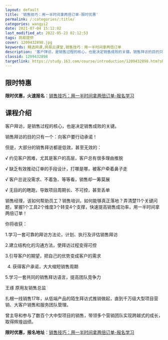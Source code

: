 ```yaml
---
layout: default
title: '销售技巧：用一半时间拿两倍订单-限时优惠'
permalink: /:categories/:title/
categories: wangyi2
date: 2021-07-04 15:12:02
last_modified_at: 2022-05-23 02:12:53
tags: 网易提供
cover: 1209432898.jpg
keywords: 精选网课,网易云课堂,销售技巧：用一半时间拿两倍订单
description: '客户拜访，是销售过程的核心，也是决定销售成败的关键。销售拜访的目的只有一个：向客户要行动承诺！但是，大部分的销售拜访都是'
classid: 1209432898
targetlink: https://study.163.com/course/introduction/1209432898.htm?share=1&shareId=1025206652&utm_campaign=share&utm_medium=iphoneShare&utm_source=&utm_u=1025206652
---
```


## 限时特惠

**限时优惠，火速报名**：[销售技巧：用一半时间拿两倍订单-报名学习](https://study.163.com/course/introduction/1209432898.htm?share=1&shareId=1025206652&utm_campaign=share&utm_medium=iphoneShare&utm_source=&utm_u=1025206652)

## 课程介绍

客户拜访，是销售过程的核心，也是决定销售成败的关键。

销售拜访的目的只有一个：向客户要行动承诺！

但是，大部分的销售拜访都是低效，甚至无效的：

√ 约见客户困难，尤其是客户的高层，客户总有很多理由推脱

√ 缺乏有效推动订单的手段设计，打哪是哪，被客户牵着鼻子走

√ 客户总说没需求、不着急、等等看，销售却一筹莫展

√ 无目的的瞎跑，导致项目周期长、不可控，甚至丢单

 

销售经理，该如何帮助员工？销售培训，如何能够真正落地？弄清楚11个关键问题，掌握1个工具2个维度3个转变4个支撑，快速提高销售成功率，用一半时间拿两倍订单！



你将收获：

1.学习一套可靠的拜访方法论，计划、执行及评估销售拜访

2.建立结构化的沟通方法，使拜访过程变得可控

3.引导客户的期望，把自己的优势变成客户的需求

4. 获得客户承诺，大大缩短销售周期

5.学习一套共同的销售拜访语言，提高团队竞争力



王琢   原用友销售总监

扎根一线销售17年，从低端产品的陌生拜访式推销做起，直到千万级大型项目营销、大客户销售和服务团队管理。

曾主导和参与了数百个大中型项目的销售，带领多个营销团队实现跨越式的成长，取得辉煌战绩。

**限时优惠，报名地址**：[销售技巧：用一半时间拿两倍订单-报名学习](https://study.163.com/course/introduction/1209432898.htm?share=1&shareId=1025206652&utm_campaign=share&utm_medium=iphoneShare&utm_source=&utm_u=1025206652)

